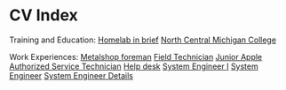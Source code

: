 # CV Index

Training and Education:
[Homelab in brief](./training_and_education/homelab.html)
[North Central Michigan College](./training_and_education/ncmc.html)

Work Experiences:
[Metalshop foreman](./work_experiences/2014-jmi-foreman.html)
[Field Technician](./work_experiences/2016-01-charem_isd-field_tech.html)
[Junior Apple Authorized Service Technician](./work_experiences/2016-08-macpros-desktop_tech.html)
[Help desk](./work_experiences/2018-ncmc-help_desk.html)
[System Engineer I](./work_experiences/2019-01-charem_isd-systems_engineer_i.html)
[System Engineer](./work_experiences/2019-09-harbor_springs-systems_engineer.html)
[System Engineer Details](./work_experiences/2019-09-harbor_springs-systems_engineer-details.html)
